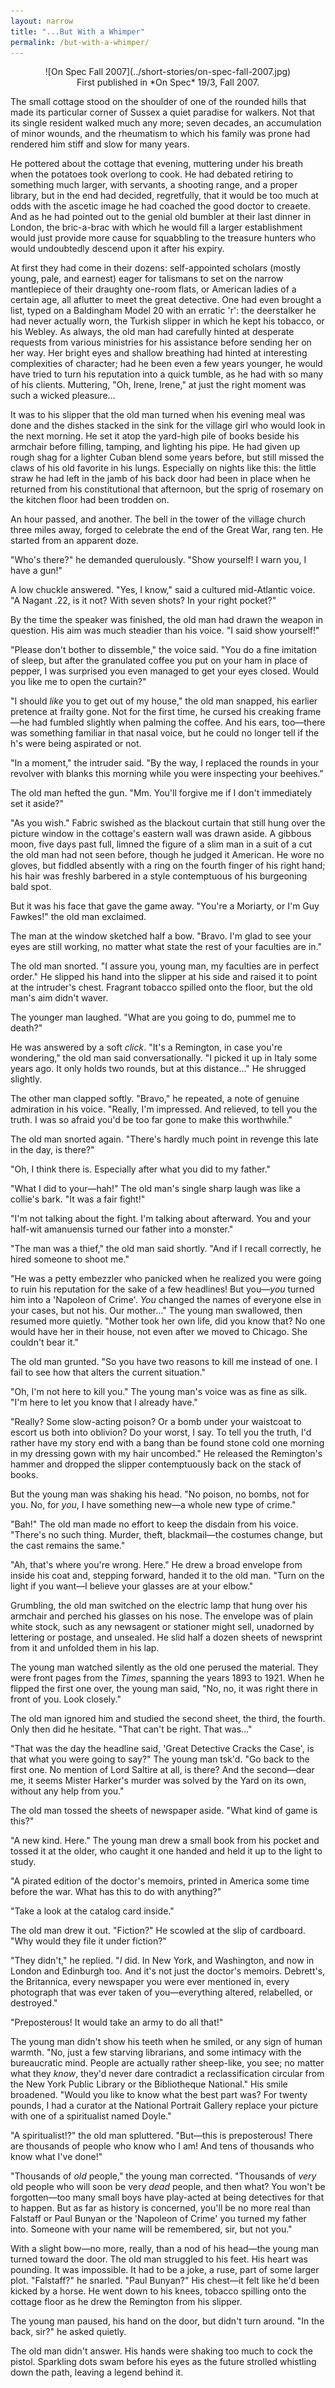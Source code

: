 ```yaml
---
layout: narrow
title: "...But With a Whimper"
permalink: /but-with-a-whimper/
---
```


<div align="center" markdown="1">
![On Spec Fall 2007](../short-stories/on-spec-fall-2007.jpg)
<br/>
First published in *On Spec* 19/3, Fall 2007.
</div>

The small cottage stood on the shoulder of one of the rounded hills that
made its particular corner of Sussex a quiet paradise for walkers. Not
that its single resident walked much any more; seven decades, an
accumulation of minor wounds, and the rheumatism to which his family was
prone had rendered him stiff and slow for many years.

He pottered about the cottage that evening, muttering under his breath
when the potatoes took overlong to cook. He had debated retiring to
something much larger, with servants, a shooting range, and a proper
library, but in the end had decided, regretfully, that it would be too
much at odds with the ascetic image he had coached the good doctor to
creaete. And as he had pointed out to the genial old bumbler at their
last dinner in London, the bric-a-brac with which he would fill a larger
establishment would just provide more cause for squabbling to the
treasure hunters who would undoubtedly descend upon it after his expiry.

At first they had come in their dozens: self-appointed scholars (mostly
young, pale, and earnest) eager for talismans to set on the narrow
mantlepiece of their draughty one-room flats, or American ladies of a
certain age, all aflutter to meet the great detective. One had even
brought a list, typed on a Baldingham Model 20 with an erratic 'r': the
deerstalker he had never actually worn, the Turkish slipper in which he
kept his tobacco, or his Webley. As always, the old man had carefully
hinted at desperate requests from various ministries for his assistance
before sending her on her way. Her bright eyes and shallow breathing had
hinted at interesting complexities of character; had he been even a few
years younger, he would have tried to turn his reputation into a quick
tumble, as he had with so many of his clients. Muttering, "Oh, Irene,
Irene," at just the right moment was such a wicked pleasure…

It was to his slipper that the old man turned when his evening meal was
done and the dishes stacked in the sink for the village girl who would
look in the next morning. He set it atop the yard-high pile of books
beside his armchair before filling, tamping, and lighting his pipe. He
had given up rough shag for a lighter Cuban blend some years before, but
still missed the claws of his old favorite in his lungs. Especially on
nights like this: the little straw he had left in the jamb of his back
door had been in place when he returned from his constitutional that
afternoon, but the sprig of rosemary on the kitchen floor had been
trodden on.

An hour passed, and another. The bell in the tower of the village church
three miles away, forged to celebrate the end of the Great War, rang
ten. He started from an apparent doze.

"Who's there?" he demanded querulously. "Show yourself! I warn you, I
have a gun!"

A low chuckle answered. "Yes, I know," said a cultured mid-Atlantic
voice. "A Nagant .22, is it not? With seven shots? In your right
pocket?"

By the time the speaker was finished, the old man had drawn the weapon
in question. His aim was much steadier than his voice. "I said show
yourself!"

"Please don't bother to dissemble," the voice said. "You do a fine
imitation of sleep, but after the granulated coffee you put on your ham
in place of pepper, I was surprised you even managed to get your eyes
closed. Would you like me to open the curtain?"

"I should *like* you to get out of my house," the old man snapped, his
earlier pretence at frailty gone. Not for the first time, he cursed his
creaking frame—he had fumbled slightly when palming the coffee. And his
ears, too—there was something familiar in that nasal voice, but he could
no longer tell if the h's were being aspirated or not.

"In a moment," the intruder said. "By the way, I replaced the rounds in
your revolver with blanks this morning while you were inspecting your
beehives."

The old man hefted the gun. "Mm. You'll forgive me if I don't
immediately set it aside?"

"As you wish." Fabric swished as the blackout curtain that still hung
over the picture window in the cottage's eastern wall was drawn aside. A
gibbous moon, five days past full, limned the figure of a slim man in a
suit of a cut the old man had not seen before, though he judged it
American. He wore no gloves, but fiddled absently with a ring on the
fourth finger of his right hand; his hair was freshly barbered in a
style contemptuous of his burgeoning bald spot.

But it was his face that gave the game away. "You're a Moriarty, or I'm
Guy Fawkes!" the old man exclaimed.

The man at the window sketched half a bow. "Bravo. I'm glad to see your
eyes are still working, no matter what state the rest of your faculties
are in."

The old man snorted. "I assure you, young man, my faculties are in
perfect order." He slipped his hand into the slipper at his side and
raised it to point at the intruder's chest. Fragrant tobacco spilled
onto the floor, but the old man's aim didn't waver.

The younger man laughed. "What are you going to do, pummel me to death?"

He was answered by a soft *click*. "It's a Remington, in case you're
wondering," the old man said conversationally. "I picked it up in Italy
some years ago. It only holds two rounds, but at this distance…" He
shrugged slightly.

The other man clapped softly. "Bravo," he repeated, a note of genuine
admiration in his voice. "Really, I'm impressed. And relieved, to tell
you the truth. I was so afraid you'd be too far gone to make this
worthwhile."

The old man snorted again. "There's hardly much point in revenge this
late in the day, is there?"

"Oh, I think there is. Especially after what you did to my father."

"What I did to your—hah!" The old man's single sharp laugh was like a
collie's bark. "It was a fair fight!"

"I'm not talking about the fight. I'm talking about afterward. You and
your half-wit amanuensis turned our father into a monster."

"The man was a thief," the old man said shortly. "And if I recall
correctly, he hired someone to shoot me."

"He was a petty embezzler who panicked when he realized you were going
to ruin his reputation for the sake of a few headlines! But you—*you*
turned him into a 'Napoleon of Crime'. *You* changed the names of
everyone else in your cases, but not his. Our mother…" The young man
swallowed, then resumed more quietly. "Mother took her own life, did you
know that? No one would have her in their house, not even after we moved
to Chicago. She couldn't bear it."

The old man grunted. "So you have two reasons to kill me instead of one.
I fail to see how that alters the current situation."

"Oh, I'm not here to kill you." The young man's voice was as fine as
silk. "I'm here to let you know that I already have."

"Really? Some slow-acting poison? Or a bomb under your waistcoat to
escort us both into oblivion? Do your worst, I say. To tell you the
truth, I'd rather have my story end with a bang than be found stone cold
one morning in my dressing gown with my hair uncombed." He released the
Remington's hammer and dropped the slipper contemptuously back on the
stack of books.

But the young man was shaking his head. "No poison, no bombs, not for
you. No, for *you*, I have something new—a whole new type of crime."

"Bah!" The old man made no effort to keep the disdain from his voice.
"There's no such thing. Murder, theft, blackmail—the costumes change,
but the cast remains the same."

"Ah, that's where you're wrong. Here." He drew a broad envelope from
inside his coat and, stepping forward, handed it to the old man. "Turn
on the light if you want—I believe your glasses are at your elbow."

Grumbling, the old man switched on the electric lamp that hung over his
armchair and perched his glasses on his nose. The envelope was of plain
white stock, such as any newsagent or stationer might sell, unadorned by
lettering or postage, and unsealed. He slid half a dozen sheets of
newsprint from it and unfolded them in his lap.

The young man watched silently as the old one perused the material. They
were front pages from the *Times*, spanning the years 1893 to 1921. When
he flipped the first one over, the young man said, "No, no, it was right
there in front of you. Look closely."

The old man ignored him and studied the second sheet, the third, the
fourth. Only then did he hesitate. "That can't be right. That was…"

"That was the day the headline said, 'Great Detective Cracks the Case',
is that what you were going to say?" The young man tsk'd. "Go back to
the first one. No mention of Lord Saltire at all, is there? And the
second—dear me, it seems Mister Harker's murder was solved by the Yard
on its own, without any help from you."

The old man tossed the sheets of newspaper aside. "What kind of game is
this?"

"A new kind. Here." The young man drew a small book from his pocket and
tossed it at the older, who caught it one handed and held it up to the
light to study.

"A pirated edition of the doctor's memoirs, printed in America some time
before the war. What has this to do with anything?"

"Take a look at the catalog card inside."

The old man drew it out. "Fiction?" He scowled at the slip of cardboard.
"Why would they file it under fiction?"

"They didn't," he replied. "*I* did. In New York, and Washington, and
now in London and Edinburgh too. And it's not just the doctor's memoirs.
Debrett's, the Britannica, every newspaper you were ever mentioned in,
every photograph that was ever taken of you—everything altered,
relabelled, or destroyed."

"Preposterous! It would take an army to do all that!"

The young man didn't show his teeth when he smiled, or any sign of human
warmth. "No, just a few starving librarians, and some intimacy with the
bureaucratic mind. People are actually rather sheep-like, you see; no
matter what they *know*, they'd never dare contradict a reclassification
circular from the New York Public Library or the Bibliotheque National."
His smile broadened. "Would you like to know what the best part was? For
twenty pounds, I had a curator at the National Portrait Gallery replace
your picture with one of a spiritualist named Doyle."

"A spiritualist!?" the old man spluttered. "But—this is preposterous!
There are thousands of people who know who I am! And tens of thousands
who know what I've done!"

"Thousands of *old* people," the young man corrected. "Thousands of
*very* old people who will soon be very *dead* people, and then what?
You won't be forgotten—too many small boys have play-acted at being
detectives for that to happen. But as far as history is concerned,
you'll be no more real than Falstaff or Paul Bunyan or the 'Napoleon of
Crime' you turned my father into. Someone with your name will be
remembered, sir, but not you."

With a slight bow—no more, really, than a nod of his head—the young man
turned toward the door. The old man struggled to his feet. His heart was
pounding. It was impossible. It had to be a joke, a ruse, part of some
larger plot. "Falstaff?" he snarled. "Paul Bunyan?" His chest—it felt
like he'd been kicked by a horse. He went down to his knees, tobacco
spilling onto the cottage floor as he drew the Remington from his
slipper.

The young man paused, his hand on the door, but didn't turn around. "In
the back, sir?" he asked quietly.

The old man didn't answer. His hands were shaking too much to cock the
pistol. Sparkling dots swam before his eyes as the future strolled
whistling down the path, leaving a legend behind it.
